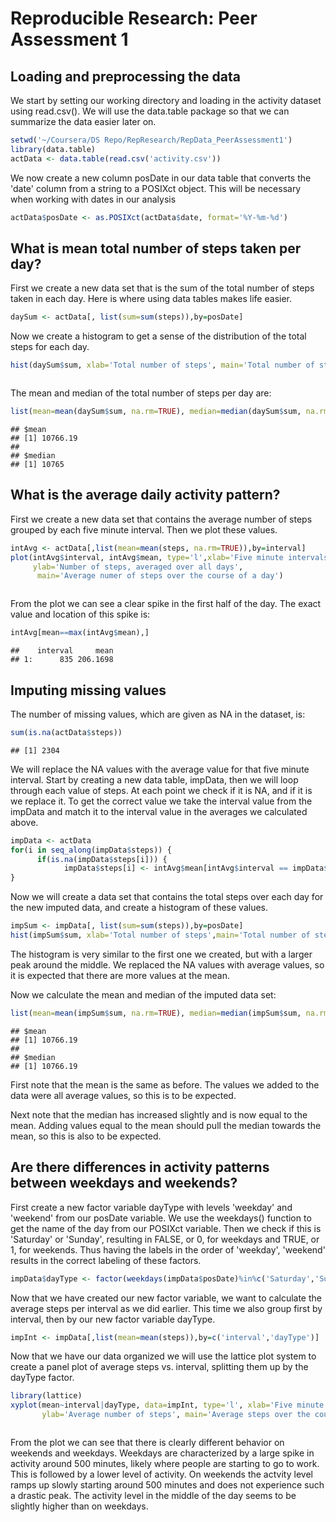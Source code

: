 # Reproducible Research: Peer Assessment 1


## Loading and preprocessing the data
We start by setting our working directory and loading in the activity
dataset using read.csv(). We will use the data.table package so that
we can summarize the data easier later on.

```r
setwd('~/Coursera/DS Repo/RepResearch/RepData_PeerAssessment1')
library(data.table)
actData <- data.table(read.csv('activity.csv'))
```
We now create a new column posDate in our data table that converts
the 'date' column from a string to a POSIXct object. This will be 
necessary when working with dates in our analysis

```r
actData$posDate <- as.POSIXct(actData$date, format='%Y-%m-%d')
```
## What is mean total number of steps taken per day?
First we create a new data set that is the sum of the total number
of steps taken in each day. Here is where using data tables makes
life easier. 

```r
daySum <- actData[, list(sum=sum(steps)),by=posDate]
```
Now we create a histogram to get a sense of the distribution of the total
steps for each day.

```r
hist(daySum$sum, xlab='Total number of steps', main='Total number of steps per day')
```

<img src="PA1_template_files/figure-html/unnamed-chunk-4-1.png" title="" alt="" style="display: block; margin: auto;" />

The mean and median of the total number of steps per day are:

```r
list(mean=mean(daySum$sum, na.rm=TRUE), median=median(daySum$sum, na.rm=TRUE))
```

```
## $mean
## [1] 10766.19
## 
## $median
## [1] 10765
```

## What is the average daily activity pattern?
First we create a new data set that contains the average number of steps
grouped by each five minute interval. Then we plot these values.

```r
intAvg <- actData[,list(mean=mean(steps, na.rm=TRUE)),by=interval]
plot(intAvg$interval, intAvg$mean, type='l',xlab='Five minute intervals',
     ylab='Number of steps, averaged over all days',
      main='Average numer of steps over the course of a day')
```

<img src="PA1_template_files/figure-html/unnamed-chunk-6-1.png" title="" alt="" style="display: block; margin: auto;" />

From the plot we can see a clear spike in the first half of the day. The
exact value and location of this spike is:

```r
intAvg[mean==max(intAvg$mean),]
```

```
##    interval     mean
## 1:      835 206.1698
```

## Imputing missing values
The number of missing values, which are given as NA in the dataset, is:

```r
sum(is.na(actData$steps))
```

```
## [1] 2304
```
We will replace the NA values with the average value for that five minute interval.
Start by creating a new data table, impData, then we will loop through each value 
of steps. At each point we check if it is NA, and if it is we replace it. To get
the correct value we take the interval value from the impData and match it to
the interval value in the averages we calculated above.

```r
impData <- actData
for(i in seq_along(impData$steps)) {
      if(is.na(impData$steps[i])) {
            impData$steps[i] <- intAvg$mean[intAvg$interval == impData$interval[i]] }
}
```
Now we will create a data set that contains the total steps over each day for
the new imputed data, and create a histogram of these values.

```r
impSum <- impData[, list(sum=sum(steps)),by=posDate]
hist(impSum$sum, xlab='Total number of steps',main='Total number of steps per day, mising values replaced')
```

<img src="PA1_template_files/figure-html/unnamed-chunk-10-1.png" title="" alt="" style="display: block; margin: auto;" />
The histogram is very similar to the first one we created, but with a larger
peak around the middle. We replaced the NA values with average values,
so it is expected that there are more values at the mean.

Now we calculate the mean and median of the imputed data set:

```r
list(mean=mean(impSum$sum, na.rm=TRUE), median=median(impSum$sum, na.rm=TRUE))
```

```
## $mean
## [1] 10766.19
## 
## $median
## [1] 10766.19
```
First note that the mean is the same as before. The values we added to the data
were all average values, so this is to be expected. 

Next note that the median has increased slightly and is now equal to the mean. 
Adding values equal to the mean should pull the median towards the mean, so this
is also to be expected. 

## Are there differences in activity patterns between weekdays and weekends?
First create a new factor variable dayType with levels 'weekday' and 'weekend' from
our posDate variable. We use the weekdays() function to get the name of the day
from our POSIXct variable. Then we check if this is 'Saturday' or 'Sunday', resulting
in FALSE, or 0, for weekdays and TRUE, or 1, for weekends. Thus having the labels in
the order of 'weekday', 'weekend' results in the correct labeling of these factors.

```r
impData$dayType <- factor(weekdays(impData$posDate)%in%c('Saturday','Sunday'), labels=c('weekday','weekend'))
```
Now that we have created our new factor variable, we want to calculate the average steps per 
interval as we did earlier. This time we also group first by interval, then by our
new factor variable dayType.

```r
impInt <- impData[,list(mean=mean(steps)),by=c('interval','dayType')]
```
Now that we have our data organized we will use the lattice plot system
to create a panel plot of average steps vs. interval, splitting them
up by the dayType factor.

```r
library(lattice)
xyplot(mean~interval|dayType, data=impInt, type='l', xlab='Five minute interval',
       ylab='Average number of steps', main='Average steps over the course of weekend/weekday')
```

<img src="PA1_template_files/figure-html/unnamed-chunk-14-1.png" title="" alt="" style="display: block; margin: auto;" />

From the plot we can see that there is clearly different behavior on
weekends and weekdays. Weekdays are characterized by a large spike in activity
around 500 minutes, likely where people are starting to go to work.
This is followed by a lower level of activity. On weekends the actvity level
ramps up slowly starting around 500 minutes and does not experience such a 
drastic peak. The activity level in the middle of the day seems to be slightly
higher than on weekdays.
